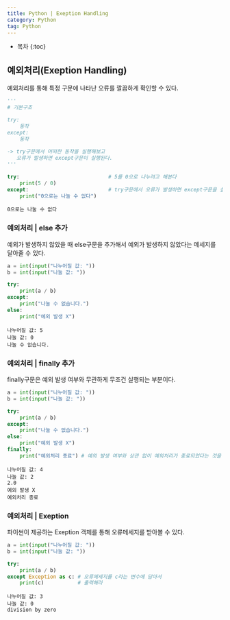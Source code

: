 ```yaml
---
title: Python | Exeption Handling
category: Python
tag: Python
---
```











* 목차
{:toc}














## 예외처리(Exeption Handling)

예외처리를 통해 특정 구문에 나타난 오류를 깔끔하게 확인할 수 있다.


```python
'''
# 기본구조

try:
    동작
except:
    동작
    
-> try구문에서 어떠한 동작을 실행해보고 
   오류가 발생하면 except구문이 실행된다.
'''
```


```python
try:                             # 5를 0으로 나누려고 해본다
    print(5 / 0)
except:                          # try구문에서 오류가 발생하면 except구문을 실행한다.
    print("0으로는 나눌 수 없다")
```

    0으로는 나눌 수 없다
    

### 예외처리 | else 추가

예외가 발생하지 않았을 때 else구문을 추가해서 예외가 발생하지 않았다는 메세지를 달아줄 수 있다.


```python
a = int(input("나누어질 값: "))
b = int(input("나눌 값: "))

try:
    print(a / b)
except:
    print("나눌 수 없습니다.")
else:
    print("예외 발생 X")
```

    나누어질 값: 5
    나눌 값: 0
    나눌 수 없습니다.
    

### 예외처리 | finally 추가

finally구문은 예외 발생 여부와 무관하게 무조건 실행되는 부분이다. 


```python
a = int(input("나누어질 값: "))
b = int(input("나눌 값: "))

try:
    print(a / b)
except:
    print("나눌 수 없습니다.")
else:
    print("예외 발생 X")
finally:
    print("예외처리 종료") # 예외 발생 여부와 상관 없이 예외처리가 종료되었다는 것을 알려라
```

    나누어질 값: 4
    나눌 값: 2
    2.0
    예외 발생 X
    예외처리 종료
    

### 예외처리 | Exeption

파이썬이 제공하는 Exeption 객체를 통해 오류메세지를 받아볼 수 있다.


```python
a = int(input("나누어질 값: "))
b = int(input("나눌 값: "))

try:
    print(a / b)
except Exception as c: # 오류메세지를 c라는 변수에 담아서
    print(c)           # 출력해라
```

    나누어질 값: 3
    나눌 값: 0
    division by zero
    


```python

```
